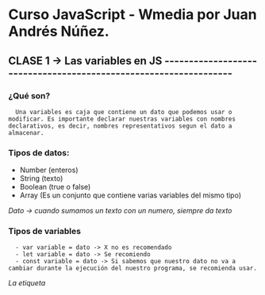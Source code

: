 # Curso JavaScript - Wmedia por Juan Andrés Núñez.


## CLASE 1 ->  Las variables en JS -----------------------------------------------------------------

   ### ¿Qué son?
      Una variables es caja que contiene un dato que podemos usar o modificar. Es importante declarar nuestras variables con nombres declarativos, es decir, nombres representativos segun el dato a almacenar.

   ### Tipos de datos:
   - Number (enteros)
   - String (texto)
   - Boolean (true o false)
   - Array (Es un conjunto que contiene varias variables del mismo tipo)

   *Dato -> cuando sumamos un texto con un numero, siempre da texto*

   ### Tipos de variables
      - var variable = dato -> X no es recomendado 
      - let variable = dato -> Se recomiendo
      - const variable = dato -> Si sabemos que nuestro dato no va a cambiar durante la ejecución del nuestro programa, se recomienda usar.

   *La etiqueta <script> es la forma canonica de agregar js en nuestro archivo de HTML*
   *Atributo defer, es para agregar nuestro script en el head. Difiere la carga del JS hasta que el DOM este listo*
   *NoScript -> es para mostrar un mensaje de javascript desactivado, es decir, en nuestro navegador no esta javascript*



## CLASE 2 ->  Alzado o Hoisting -----------------------------------------------------------------
   - JavaScript es un lenguaje con tipado dinamico, es decir, podemos asignar y reasignar diferentes tipos de datos a una misma variable.
   - Para hacerlo tenemos que utilizar dos fases diferentes: declaración e inicialización.
      * var nombreVariable -> Declaración
      * nombreVariable = 12 -> Inicialización
      * nombreVariable = "Hola" -> Reasignación.

   - Cuando declaramos una variable sin ningun dato inicializado, JavaScript lo declara como undefined, es decir, variable creado en memoria pero no esta definida en cuanto a dato.

   ### Hoisting
   - JavaScript alza por encima de todo nuestro codigo, todas las variables declaradas con Var y las inicializa con el valor undefined.
   - JavaScript alza todo el cuerpo de las funciones declaradas con 'function' por encima de todo nuestro codigo. 
   - Todo esto lo realiza internamente.
   - ReferenceError: Es cuando queremos usar la referencia a un identificador no creado, es decir, a una variable no declarada.
   - Console.log('variable') -> esto es una referencia a una variable



## CLASE 3 ->  Variable let y Ambito -----------------------------------------------------------
   - El ambito es la limitación de una variable, es decir, donde comienzan y terminan su uso. Tenemos ambitos de bloque {} y ambitos global, que esta por fuera de las funciónes o entre llaves {}.
   - Las variables declaradas con let tienen un AMBITO de bloque. Este ambito tiene ventajas como por ejemplo poder usar bucles y no mantener valores erroneos.
   - Las variables declaradas con LET no tienen HOISTING o ALZADO



## CLASE 4 ->  Variable CONST -------------------------------------------------------------------
   - Son declaración de variables con la diferencia que nuestro dato almacenado no varia durante la ejecucion del programa, por eso es el nombre de CONSTANTE.
   - Cuando asignamos un tipos de datos primitivos a una constante, su valor NO PUEDE ser reasignado durante la ejecución de nuestro programa, pero en cambio, cuanto asignamos tipos de datos compuestos, como por ejemplo objetos array, etc, ahi si podemos modificar el contenido del tipo de dato pero no cambiaria el dato asignado a la CONSTANTE
   - Las variables creadas con Const NO TIENEN hoisting asi como var o function, y su ambito es de BLOQUE al igual que let.




## CLASE 5 ->  Parámetro y Argumentos -----------------------------------------------------------------
   *Parámetros*
   - Todas las functiones pueden tener parametros
   - Los parámetros son accesibles como variables en el cuerpo de la función
   - Los parametros son creados cuando declaramos una function -> function nombreFunction(parametroA, parametroB){}
   - Podemos establecer valores por defecto para los parametros -> function nombreFunction(parametroA = 12, parametroB = 2){}

   *Argumentos*
   - Los argumentos son los valores que le pasamos a una función en su invocación -> nombreFunción(argumento1, argumento2);
   - Tener en cuenta la cantidad de argumentos que espera recibir una función para no tener errores. Misma cantidad de parámetros, misma cantidad de argumentos.

   *Podemos usar estructuras de control para validar los datos enviado y/o recibidos a una función*




## CLASE 6 ->  Funciones en JavaScript -----------------------------------------------------------------
   - En JavaScript hay 3 formas de crear funciones:
      1) Funciones declaradas, estas requieren un identificador y son alzadas -> function identificadorUnico_Nombre(parametro o no){};
      2) Expresión funcional, que consiste en asociar una funcion en una variable. No son alzadas. -> const identificador = function (){};
      3) Funciones Flecha, No disponen contexto de THIS, disponen de retorno implicito y NO SE ALZAN -> const saludar = () => {};




## CLASE 7 ->  Parametros y Argumentos REST -----------------------------------------------------------------
   - Con los parámetros REST podemos aceptar cualquier numero de parámetros en una función.
   - Estos parámetros REST deben declararse al final de los parametros habituales. -> function nombre(parametro1, parametro2, ...todosLosParametros){}
   - Los parametros REST siempre los veras dentro de los parametros de una función.

   *Object arguments no es una matriz y por lo tanto no podemos usar metodos de una matriz*





## CLASE 8 ->  Return Valor ------------------------------------------------------------------------------
   - A no ser que seamos explicitos, las funciones JavaScript retornan undefined(*implicit return*)
   - Ahora bien, si especificamos algo que retornar, la función realiza la tarea para la que fue creada y retorna dicho valor.




## CLASE 9 ->  CLOSURES ------------------------------------------------------------------------------
   - Es una caracteristica de JavaScript, es importante entenderlo para lograr tener el beneficio de los CLOSURES.
   - CLOSURE: es retornar una función dentro otra función con acceso al entorno de variables de un ámbito exterior. Esto quiere decir que yo puedo retornar una función dentro de otra, y puedo usar las variables que esten por encima de la función que retornar(función hija).

   Ejemplo:
      function soyUnClosures(){
         //Algo...
         return function(){
            return algo...
         }
      }

   - Cada closure retornado es independiente al anterior, es decir, forman un nuevo ambito.
   - Eso si, un closure puede modificar el estado atrapado en su interior. ***




## CLASE 10 ->   IIFE ------------------------------------------------------------------------------
   - EXPRESIONES FUNCIONALES INMEDIATAMENTE INVOCABLES
   - Lo parte más importante es inmediatamente.
   - Para crear un IIFE debemos envolver una function con el operador de agrupación -> (function(){})
   - La principal utilidad de un IIFE es la auto-creación de un ámbito funcional, nuevo e independiente.





## CLASE 11 ->  CALLBACKS ------------------------------------------------------------------------------
   - Los callbaks son una función que se pasa a otra función como argumento para ejecución posterior. 
   - Recordar que ARGUMENTO es lo que le pasamos a una función en la invocación. ejemplo -> funcion(datos.., otraFuncion)
   - Existen callbaks sincronicos y asincronicos.
   - Podemos llamar a un callback en su argumento como -> fn, call, callback, cb, funct.





## CLASE 12 ->  THIS - Call, bind y apply ------------------------------------------------------------------------------
   - El concepto de this puede ser confuso, ya que es dinámico y depende del contexto de ejecución.
   - THIS es una referencia a algo.
   - Call -> Es un prototipo de las funciones, es para darle el valor de THIS que queremos. Ejemplo #1
   - Apply -> Pasarle un valor de THIS pero lo argumentos pasarle un tipo de datos iterable. Ejemplo #2
   - Podemos perder el contexto de THIS cuando tenemos una función dentro de otra. Ejemplo #3





## CLASE 13 ->  Array - 2 Claves para entender los arreglos ------------------------------------------------------------------------------
   
   - ¿Qué son los arrays? -> Es una estructura de datos ordenada por indices unicos. Su tipo de dato que almacena es homgenea, es decir, tiene que ser el mismo tipo de dato. Son objetos recortados.
   - Ejemplo -> const nombreArray = [elemento1, elemento2, elemento N..];
   - Podemos acceder a los elementos del array por medio de su indice unico. Empieza de 0 a N..
   - Metodo length -> Nos devuelve la cantidad de elementos de un array
   - Podemos agregar propiedades a los array -> const tags = [elemento1, elemento 2] ; tags.valoracion = 'excelente'; NO ES RECOMENDADO
   - Podemos tener array dimensionales. Array dentro de otro array, lo importante es saber referirse a su indice -> const libros = [[], []];
   - Desestructuración de arreglos -> const [elementos...] = array;




## CLASE 14 ->  Manipulando array ------------------------------------------------------------------------------
   *Métodos array:*
   - array.push(...items) – agrega ítems al final,
   - array.unshift(...items) – agrega ítems al principio.
   - array.pop() – extrae un ítem del final,
   - array.shift() – extrae un ítem del inicio,

   *Método para añadir elementos al inicio sin mutar el array podemos usar el operador spread:*
   - ArrayNuevo = [DATO,...arrayACopiar];

   *Método para añadir elementos en cualquier indice y mutar el Array podemos usar el método SPLICE*
   - Array.splice(inicioDePosicion, hastaDondeAñadir, dato);

   *Método para añadir elementos en cualquier indice y NO mutar el Array podemos usar el método SLICE*
   - Array.slice(inicioParaExtraer, hastaDondeExtraer);

   *Método para encontrara elementos PRIMIVITOS es utiizar indexOf. Devuelve el indice si lo encuentra, sino -1.*
   - Arr.indexOf('Dato')

   *Método para encontrara elementos es includes(). Devuelve solo true o false, si esta o no esta, no el indice, ni el valor mismo.*
   - arr.includes('dato');

   *Método findIndex acepta un callback y devuelve el indice del primer elementos que cumpla con la condición del callback. Si cumple la condicion devuelve su indice, sino devuelve -1.*
   - const indice = colores.findIndex(color => color.nombre = 'green');

   **- indexOf: Devuelve el indice de array PRIMITIVOS != findIndex: Duvuelve el indice de array COMPUESTOS -**

   *Ahora si queremos que nos devuelva en elemento en si, tenemos que usar el método find. Este método devuelve el elemento si esta, sino devuelve undefined.*
   - const elemento = array.find(item = item.propiedad === dato)

   *Método filter, devuelve un nuevo array sin mutar el original pasando una condicion en el callback*
   - const newArray = array.filter(item => condicion);

   *Métodos para la copia superficial de un array. Si los elementos del array son PRIMITIVOS, se hace la copia y no se muta el array original, pero si los elementos del array son tipos COMPUESTOS, se pasa la referencia y por lo tanto se puede mutar*
   - Slice -> const copia = arrOriginal.slice();
   - Spread -> const copia = [...arrOriginal]
   - array.From -> const copia = Array.from(arrOriginal)

   *Método JSON.stringify() -> convierte lo que esta pasado por parentesis en un string. Esto es limitado //ver mdn*
   - const copia = JSON.stringify().

   *Método JSON.parse() -> convierte lo que esta pasado por parentesis en un objeto nativo de JS //ver mdn*





## CLASE 15 ->  Filter, Reduce, Sort, Map y forEach ------------------------------------------------------------------------------
   - forEach -> Ejecuta una funcion callback que se ejecuta en cada uno de los elementos de un array. Tambien acepta un valor opcional que es el index, indice de cada elemento de un array

   - filter -> Es un método que retorna un nuevo array y no muta al array original. Lo que realiza filter es que FILTRAR por una condición cada una de los elementos del array.

   - map -> Crea un nuevo array, con la misma longitud del array original a mapear, pero con ciertos cambios que le pasamos a una function por cada elemento del array.

   - sort -> Sirve para ordenar los elementos de un array, no se le pasa una funcion porque automaticamente lo hace pero con string. Modifica el array original.

   - reduce -> Pasa una funcion por cada uno de los elementos del array. tiene 2 valores: total(acumulado de todo lo que hacemos - es el primer elemento de nuestro array *TENER CUIDADO*, por eso debo pasarle un valor inicial al primer parametro en 0) y current(el que voy recorriendo).




## CLASE 16 ->  For of Loop ------------------------------------------------------------------------------
   - Sentencia de bucles super potente
   - Crea una sentencia iterable que descompone un Array o String en cada elemento.
   - for(const item of array-String-etc) {}
   - Break y Continue -> Break es para terminar. Continue es para pasar a la siguiente iteración



## CLASE 17 ->  Fusionar Arrays ------------------------------------------------------------------------------
   - Spread syntax(...) -> Trabaja en un elemento iterable y los descompone, es decir, extraer cada uno de los elementos
   - .Concant -> Este método puede fusionar 2 o mas arrays: const nuevoArray = array1.concat(array2);



## CLASE 18 ->  Comprobar si un valor en Array en JavaScript ------------------------------------------------------------------------------
   - Hoy veremos: typeof, instanceof y isArray
   * typeof: retorna un string que indica el tipo de dato que ponemos a lado derecho -> ejemplo typeof tipoDeDATO
   * instanceof: comprueba si el prototipo es encontrado en el constructor del prototipo, esto devuelve un valor booleano, true o false -> myArray instanceof Array
   * isArray: Este metodo determina si el valor que le pasamos es un array o no, retorna true o false. -> ejemplo: Array.isArray(myArray)



## CLASE 19 y 20 ->  Objetos ------------------------------------------------------------------------------
   - Los objetos en JavaScript son estructuras en cuyo interior se guardan colecciones de pares propiedad-valor. Los objetos son muy comunes en JavaScript para usar el registro de datos de entidades. El valor almacenado en cualquier propiedad puede ser de valores primitivos hasta compuestos como arrays u objetos.
   - Ejemplo: const nombreObjeto = {propiedad1: valor1, propiedad2:valor2}
   - Los objetos a diferencia de los arrays tienen identificadores unicos(propiedad), por eso el orden no es tan importante.

   *- Propiedades -> las propiedades de un objeto son las caracteristicas que definen a la entidad -*
      - Ejemplo: const car = {modelo: 'A', KM: 0};
   *- Métodos -> Podemos declarar método en lugar de propiedades en objetos y para invocarlo debemos acceder a campo correspondiente. -*
      - Ejemplo: const user = {name:'yamil', saludar: () => console.log('hello world')}

   - Propiedades computadas -> const nombreObjeto = { 'skill 1': 'JavaScript' }. Bracket notation -> objeto.['propiedad'];



## CLASE 21 ->  La clave para entender los objetos y THIS en JS ------------------------------------------------------------------------------
   - Es muy común querer acceder al interior de un objeto desde un método. Para ello tenemos THIS.
   - This se evalúa durante la ejecución(runtime), es decir, es DINAMICO.
   - CALL: este método podemos asignar el valor de THIS








